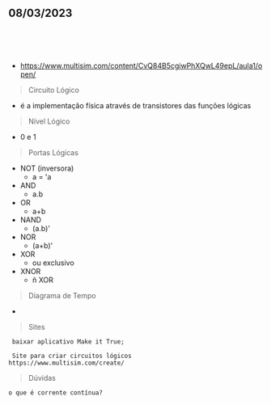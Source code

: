 ## **08/03/2023**

</br>
</br>
</br>

- https://www.multisim.com/content/CvQ84B5cgiwPhXQwL49epL/aula1/open/

> Circuito Lógico
- é a implementação física através de transistores das funções lógicas


> Nível Lógico
- 0 e 1

> Portas Lógicas
- NOT (inversora)
  - a = 'a
- AND
  - a.b
- OR
  - a+b
- NAND
  - (a.b)'
- NOR
  - (a+b)'
- XOR
  - ou exclusivo
- XNOR
  - ñ XOR

> Diagrama de Tempo
- 



> Sites
```
 baixar aplicativo Make it True;

 Site para criar circuitos lógicos
https://www.multisim.com/create/

```

> Dúvidas
```
o que é corrente contínua?

```

